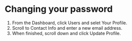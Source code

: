 # Changing your password

1. From the Dashboard, click Users and selet Your Profile.
2. Scroll to Contact Info and enter a new email address.
3. When finished, scroll down and click Update Profile.




